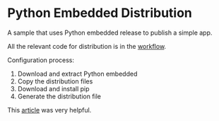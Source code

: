 # Python Embedded Distribution

A sample that uses Python embedded release to publish a simple app.

All the relevant code for distribution is in the [workflow](.github/workflows/windows).

Configuration process:

1. Download and extract Python embedded
2. Copy the distribution files
3. Download and install pip
4. Generate the distribution file

This [article](https://www.christhoung.com/2018/07/15/embedded-python-windows/) was very helpful.